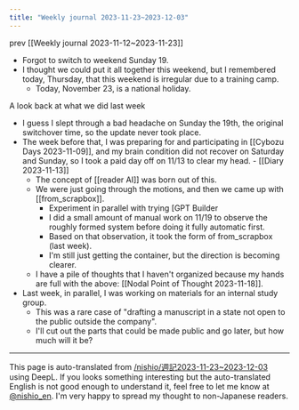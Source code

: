 ```yaml
---
title: "Weekly journal 2023-11-23~2023-12-03"
---
```


prev  [[Weekly journal 2023-11-12~2023-11-23]]

- Forgot to switch to weekend Sunday 19.
- I thought we could put it all together this weekend, but I remembered today, Thursday, that this weekend is irregular due to a training camp.
    - Today, November 23, is a national holiday.

A look back at what we did last week
- I guess I slept through a bad headache on Sunday the 19th, the original switchover time, so the update never took place.
- The week before that, I was preparing for and participating in [[Cybozu Days 2023-11-09]], and my brain condition did not recover on Saturday and Sunday, so I took a paid day off on 11/13 to clear my head.
        - [[Diary 2023-11-13]]
    - The concept of [[reader AI]] was born out of this.
    - We were just going through the motions, and then we came up with [[from_scrapbox]].
        - Experiment in parallel with trying [GPT Builder
        - I did a small amount of manual work on 11/19 to observe the roughly formed system before doing it fully automatic first.
        - Based on that observation, it took the form of from_scrapbox (last week).
        - I'm still just getting the container, but the direction is becoming clearer.
    - I have a pile of thoughts that I haven't organized because my hands are full with the above: [[Nodal Point of Thought 2023-11-18]].
- Last week, in parallel, I was working on materials for an internal study group.
    - This was a rare case of "drafting a manuscript in a state not open to the public outside the company".
    - I'll cut out the parts that could be made public and go later, but how much will it be?

---
This page is auto-translated from [/nishio/週記2023-11-23~2023-12-03](https://scrapbox.io/nishio/週記2023-11-23~2023-12-03) using DeepL. If you looks something interesting but the auto-translated English is not good enough to understand it, feel free to let me know at [@nishio_en](https://twitter.com/nishio_en). I'm very happy to spread my thought to non-Japanese readers.